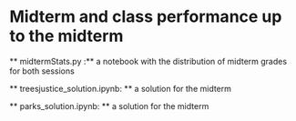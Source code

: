 # Midterm and class performance up to the midterm

** midtermStats.py :** a notebook with the distribution of midterm grades for both sessions

** treesjustice_solution.ipynb: ** a solution for the midterm

** parks_solution.ipynb: ** a solution for the midterm
